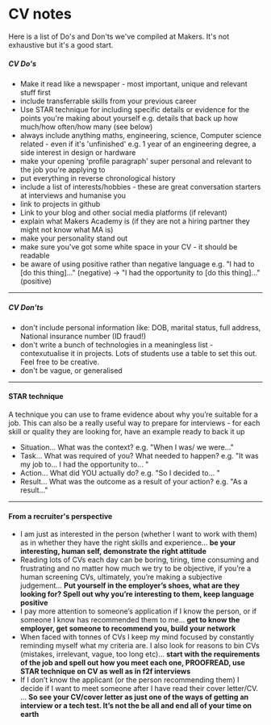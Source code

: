 # CV notes

Here is a list of Do's and Don'ts we've compiled at Makers. It's not exhaustive but it's a good start. 

##### CV Do's
- Make it read like a newspaper - most important, unique and relevant stuff first
- include transferrable skills from your previous career
- Use STAR technique for including specific details or evidence for the points you're making about yourself e.g. details that back up how much/how often/how many (see below)
- always include anything maths, engineering, science, Computer science related - even if it's 'unfinished' e.g. 1 year of an engineering degree, a side interest in design or hardware
- make your opening 'profile paragraph' super personal and relevant to the job you're applying to
- put everything in reverse chronological history
- include a list of interests/hobbies - these are great conversation starters at interviews and humanise you
- link to projects in github
- Link to your blog and other social media platforms (if relevant)
- explain what Makers Academy is (if they are not a hiring partner they might not know what MA is)
- make your personality stand out
- make sure you've got some white space in your CV - it should be readable
- be aware of using positive rather than negative language e.g. "I had to [do this thing]..." (negative) -> "I had the opportunity to [do this thing]..." (positive)
_____

##### CV Don'ts
- don't include personal information like: DOB, marital status, full address, National insurance number (ID fraud!)
- don't write a bunch of technologies in a meaningless list - contexutualise it in projects. Lots of students use a table to set this out. Feel free to be creative. 
- don't be vague, or generalised
----

#### STAR technique

A technique you can use to frame evidence about why you’re suitable for a job. This can also be a really useful way to prepare for interviews - for each skill or quality they are looking for, have an example ready to back it up
- Situation... What was the context? e.g. "When I was/ we were..."
- Task... What was required of you? What needed to happen? e.g. "It was my job to... I had the opportunity to... "
- Action... What did YOU actually do? e.g. "So I decided to... "
- Result... What was the outcome as a result of your action? e.g. "As a result..."  
_________

#### From a recruiter's perspective

- I am just as interested in the person (whether I want to work with them) as in whether they have the right skills and experience… **be your interesting, human self, demonstrate the right attitude**
- Reading lots of CVs each day can be boring, tiring, time consuming and frustrating and no matter how much we try to be objective, if you’re a human screening CVs, ultimately, you’re making a subjective judgement… **Put yourself in the employer’s shoes, what are they looking for? Spell out why you’re interesting to them, keep language positive**
- I pay more attention to someone’s application if I know the person, or if someone I know has recommended them to me… **get to know the employer, get someone to recommend you, build your network**
- When faced with tonnes of CVs I keep my mind focused by constantly reminding myself what my criteria are. I also look for reasons to bin CVs (mistakes, irrelevant, vague, too long etc)… **start with the requirements of the job and spell out how you meet each one, PROOFREAD, use STAR technique on CV as well as in f2f interviews**
- If I don’t know the applicant (or the person recommending them) I decide if I want to meet someone after I have read their cover letter/CV. … **So see your CV/cover letter as just one of the ways of getting an interview or a tech test. It’s not the be all and end all of your time on earth**



